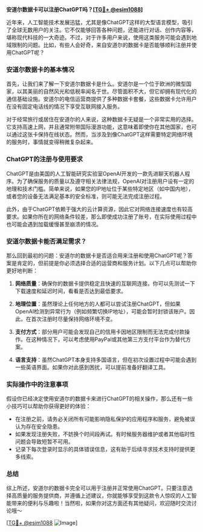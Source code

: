 **安道尔数据卡可以注册ChatGPT吗？[[TG💪+ @esim1088](https://t.me/s/esim1088)]**

近年来，人工智能技术发展迅猛，尤其是像ChatGPT这样的大型语言模型，吸引了全球无数用户的关注。它不仅能够回答各种问题，还能进行对话、创作内容等，堪称现代科技的一大奇迹。不过，对于许多用户来说，使用这类服务可能会遇到地域限制的问题。比如，有些人会好奇，来自安道尔的数据卡是否能够顺利注册并使用ChatGPT呢？

### 安道尔数据卡的基本情况

首先，让我们来了解一下安道尔数据卡是什么。安道尔是一个位于欧洲的微型国家，以其美丽的自然风光和低税率闻名于世。尽管面积不大，但它却拥有现代化的通信基础设施。安道尔的电信运营商提供了多种数据卡套餐，这些数据卡允许用户在没有固定电话线的情况下享受互联网接入服务。

对于经常旅行或居住在安道尔的人来说，这种数据卡无疑是一个非常实用的选择。它支持高速上网，并且通常附带国际漫游功能，这意味着即使你在其他国家，也可以通过这张卡保持在线状态。然而，当涉及到像ChatGPT这样需要特定网络环境的服务时，事情就变得稍微复杂起来。

### ChatGPT的注册与使用要求

ChatGPT是由美国的人工智能研究实验室OpenAI开发的一款先进聊天机器人程序。为了确保服务的质量以及遵守相关法律法规，OpenAI对注册用户设有一定的地理和技术门槛。简单来说，如果您的IP地址位于某些特定地区（如中国内地），或者您的设备无法满足基本的安全标准，则可能无法完成注册过程。

此外，由于ChatGPT依赖于强大的云计算资源，因此它对网络连接速度也有较高要求。如果你所在的网络条件较差，那么即使成功注册了账号，在实际使用过程中也可能会遇到加载缓慢甚至崩溃的情况。

### 安道尔数据卡能否满足需求？

那么回到最初的问题：安道尔的数据卡是否适合用来注册和使用ChatGPT呢？答案是肯定的，但前提是你必须选择合适的运营商和服务计划。以下几点可以帮助你更好地判断：

1. **网络质量**：确保你的数据卡提供稳定且快速的互联网连接。你可以先测试一下下载速度和延迟时间，看看是否达到最低要求。
   
2. **地理位置**：虽然理论上任何地方的人都可以尝试注册ChatGPT，但如果OpenAI检测到异常行为（例如频繁切换IP地址），可能会暂时封锁该账户。因此，在首次注册时尽量保持网络环境不变。

3. **支付方式**：部分用户可能会发现自己的信用卡因地区限制而无法完成付款操作。在这种情况下，可以考虑使用PayPal或其他第三方支付平台作为替代方案。

4. **语言支持**：虽然ChatGPT本身支持多国语言，但在初次设置过程中可能会遇到一些英语界面。如果你对此感到困扰，可以提前准备好翻译工具。

### 实际操作中的注意事项

假设你已经决定使用安道尔的数据卡来进行ChatGPT的相关操作，那么还有一些小技巧可以帮助你获得更好的体验：

- 在注册之前，请务必关闭所有可能影响隐私保护的应用程序和服务，避免被误认为存在安全隐患。
- 如果发现注册失败，不妨换个时间段再试。有时候服务器维护或者其他临时性问题会导致短暂不可用。
- 记录下每次登录时显示的具体错误信息，这有助于后续寻求技术支持时提供更多线索。

### 总结

综上所述，安道尔的数据卡完全可以用于注册并正常使用ChatGPT。只要注意选择高质量的服务提供商，并遵循上述建议，你就能够享受到这款令人惊叹的人工智能带来的便利与乐趣啦！当然啦，如果你对这方面还有其他疑问，欢迎随时交流讨论哦～

[[TG💪+ @esim1088](https://t.me/s/esim1088) ![Image](https://i.postimg.cc/4NQfJmqS/Snipaste-2025-05-13-00-14-12.png)]